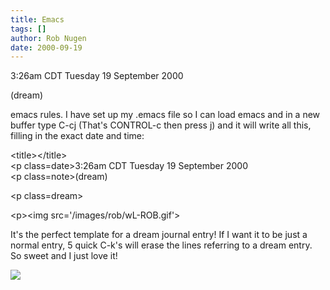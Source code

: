 ```yaml
---
title: Emacs
tags: []
author: Rob Nugen
date: 2000-09-19
---
```


<title>emacs rules</title>
<p class=date>3:26am CDT Tuesday 19 September 2000
<p class=note>(dream)

<p>emacs rules.  I have set up my .emacs file so I can load emacs and
in a new buffer type C-cj (That's CONTROL-c then press j) and it will
write all this, filling in the exact date and time: 

<p>&lt;title>&lt;/title>
<br>&lt;p class=date>3:26am CDT Tuesday 19 September 2000
<br>&lt;p class=note>(dream)

<p>&lt;p class=dream>

<p>&lt;p>&lt;img src='/images/rob/wL-ROB.gif'>

<p>It's the perfect template for a dream journal entry! If I want it
to be just a normal entry, 5 quick C-k's will erase the lines
referring to a dream entry.  So sweet and I just love it!

<p><img src='/images/rob/wL-ROB.gif'>

